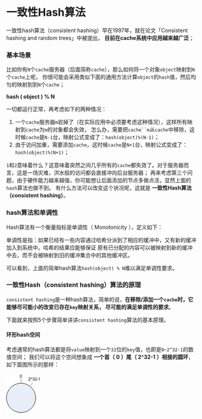 一致性Hash算法
================================================================
一致性hash算法（consistent hashing）早在1997年，就在论文「Consistent hashing and random trees」中被提出，
**目前在cache系统中应用越来越广泛**；

### 基本场景
比如你有`N`个`cache`服务器（后面简称`cache`），那么如何将一个对象`object`映射到`N`个`cache`上呢，
你很可能会采用类似下面的通用方法计算`object`的`hash`值，然后均匀的映射到到`N`个`cache`；

**hash ( object ) % N**

一切都运行正常，再考虑如下的两种情况：

1. 一个`cache`服务器`m`宕掉了（在实际应用中必须要考虑这种情况），这样所有映射到`cache`为`m`的对象都会失效，
怎么办，需要把`cache``m`从`cache`中移除，这时候`cache`是`N-1`台，映射公式变成了：`hash(object)%(N-1)`；
2. 由于访问加重，需要添加`cache`，这时候`cache`是`N+1`台，映射公式变成了：`hash(object)%(N+1)`；

`1`和`2`意味着什么？这意味着突然之间几乎所有的`cache`都失效了。对于服务器而言，这是一场灾难，洪水般的访问都会直接冲向后台服务器；
再来考虑第三个问题，由于硬件能力越来越强，你可能想让后面添加的节点多做点活，显然上面的`hash`算法也做不到。
有什么方法可以改变这个状况呢，这就是 **一致性Hash算法（consistent hashing）**。

### hash算法和单调性
Hash算法有一个衡量指标是单调性（ Monotonicity ），定义如下：

单调性是指：如果已经有一些内容通过哈希分派到了相应的缓冲中，又有新的缓冲加入到系统中。哈希的结果应能够保证
原有已分配的内容可以被映射到新的缓冲中去，而不会被映射到旧的缓冲集合中的其他缓冲区。

可以看到，上面的简单hash算法`hash(object) % N`难以满足单调性要求。

### 一致性Hash（consistent hashing）算法的原理
`consistent hashing`是一种hash算法，简单的说，**在移除/添加一个`cache`时，它能够尽可能小的改变已存在`key`映射关系，
尽可能的满足单调性的要求**。

下面就来按照5个步骤简单讲讲`consistent hashing`算法的基本原理。

#### 环形hash空间
考虑通常的hash算法都是将`value`映射到一个`32`位的`key`值，也即是`0~2^32-1`的数值空间；
我们可以将这个空间想象成 **一个首（ 0 ）尾（ 2^32-1 ）相接的圆环**，如下面图所示的那样：

![环形hash空间](img/环形hash空间.jpg)
